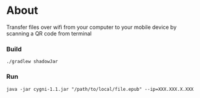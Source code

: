# About
Transfer files over wifi from your computer to your mobile device by scanning a QR code from terminal

### Build
```
./gradlew shadowJar
```

### Run
```
java -jar cygni-1.1.jar "/path/to/local/file.epub" --ip=XXX.XXX.X.XXX
```